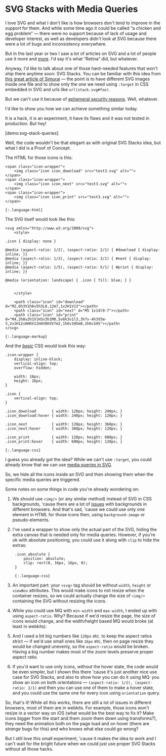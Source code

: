 # SVG Stacks with Media Queries

I love SVG and what I don't like is how browsers don't tend to improve in the support for them. And while some time ago it could be called “a chicken and egg problem” — there were no support because of lack of usage and developer interest, as well as developers didn't look at SVG because there were a lot of bugs and inconsistency everywhere.

But in the last year or two I saw a lot of articles on SVG and a lot of people use it more and [more](*articles "For example a few days ago my colleague from Yandex, Alexey Ten, wrote [an article](http://lynn.ru/examples/svg/en.html) on simple but powerful technique for graceful degradation with SVG"). I'd say it's what “Retina” did, but whatever.

Anyway, I'd like to talk about one of those hard-needed features that won't ship there anytime soon: SVG Stacks. You can be familiar with this idea from [this great article of Simurai](http://simurai.com/post/20251013889/svg-stacks) — the point is to have different SVG images inside one file and to show only the one we need using `:target` in CSS embedded in SVG and urls like `url(stack.svg#foo)`.

But we can't use it because of [ephemeral security reasons](https://code.google.com/p/chromium/issues/detail?id=128055#c6). Well, whatever.

I'd like to show you how we can achieve something similar today.

It is a hack, it is an experiment, it have its flaws and it was not tested in production. But hey!

[demo:svg-stack-queries]

Well, the code wouldn't be that elegant as with original SVG Stacks idea, but what I did is a Proof of Concept.

The HTML for those icons is this:

    <span class="icon-wrapper">
        <img class="icon icon_download" src="test3.svg" alt="">
    </span>
    <span class="icon-wrapper">
        <img class="icon icon_next" src="test3.svg" alt="">
    </span>
    <span class="icon-wrapper">
        <img class="icon icon_print" src="test3.svg" alt="">
    </span>

    {:.language-html}

The SVG itself would look like this:

    <svg xmlns="http://www.w3.org/2000/svg">
        <style>
    
    .icon { display: none }
    
    @media (aspect-ratio: 1/2), (aspect-ratio: 2/1) { #download { display: inline; }}
    @media (aspect-ratio: 1/3), (aspect-ratio: 3/1) { #next { display: inline; }}
    @media (aspect-ratio: 1/5), (aspect-ratio: 5/1) { #print { display: inline; }}
    
    @media (orientation: landscape) { .icon { fill: blue; } }
    
    
        </style>
    
        <path class="icon" id="download" d="M2,6h3V1h6v5h3L8,12m7,1v2H1V13"></path>
        <path class="icon" id="next" d="M5 1v14l9-7"></path>
        <path class="icon" id="print" d="M4,2h8v2h1V1H3v3h1M0,5v6h3v1l3,3h7v-4h3V5m-3,2v1H12v6H6V12H4V8H3V7m2,1h6v1H5m0,1h6v1H5"></path>
    </svg>

    {:.language-markup}


And the [_basic_](*webkit-bug "There is a bug in Webkit preventing the icons to be shown on page load. You could fix it with something that would cause a reflow, like an animation, you can see how I applied it in the …") CSS would look this way:

    .icon-wrapper {
        display: inline-block;
        vertical-align: top;
        overflow: hidden;
        
        width: 16px;
        height: 16px;
    }

    .icon {
        vertical-align: top;
    }

    .icon_download       { width: 120px; height: 240px; }
    .icon_download:hover { width: 240px; height: 120px; }

    .icon_next           { width: 120px; height: 360px; }
    .icon_next:hover     { width: 360px; height: 120px; }

    .icon_print          { width: 120px; height: 600px; }
    .icon_print:hover    { width: 600px; height: 120px; }

    {:.language-css}

I guess you already got the idea? While we can't use `:target`, you could already know that we can use [media queries in SVG](*clowncar "See, for example [Clown Car Technique](http://coding.smashingmagazine.com/2013/06/02/clown-car-technique-solving-for-adaptive-images-in-responsive-web-design/) by Estelle").

So, we hide all the icons inside an SVG and then showing them when the specific media queries are triggered.

Some notes on some things in code you're already wondering on:

1. We should use `<img/>` (or any similar method) instead of SVG in CSS backgrounds, 'cause there are a lot of [issues](*svg-in-css "…") with backgrounds in different browsers. And that's sad, 'cause we could use only one element in HTML for those icons then, using `background-image` or pseudo-elements.

2. I've used a wrapper to show only the actual part of the SVG, hiding the extra canvas that is needed only for media queries. However, if you're ok with absolute positioning, you could use it along with `clip` to hide the extras:

        .icon_absolute {
            position: absolute;
            clip: rect(0, 16px, 16px, 0);
        }
        
        {:.language-css}
        
3. An important part: your `<svg>` tag should be without `width`, `height` or `viewBox` attributes. This would make icons to not resize when the container resizes, so we could actually change the size of `<img/>` containing the SVG without resizing the icons.

4. While you could use MQ with `min-width` and `max-width`, I ended up with using `aspect-ratio`. Why? Because if we'd resize the page, the size of icons would change, and the width/height based MQ would broke (at least in webkits).

5. And I used a bit big numbers like `120px` etc. to keep the aspect ratios strict — if we'd use small ones like `16px` etc, then on page resize they would be changed unevenly, so the `aspect-ratio` would be broken. Having a big number makes most of the zoom levels preserve proper aspect ratio.

6. If you'd want to use only icons, without the hover state, the code would be even simpler, but I shown this there 'cause it's just another nice use case for SVG Stacks, and also to show how you can do it using MQ: you show an icon on both orientations — `(aspect-ratio: 1/2), (aspect-ratio: 2/1)` and then you can use one of them to make a hover state, and you could use the same one for every icon using `orientation` query.

So, that's it! While all this works, there are still a lot of issues in different browsers, most of them are in webkits. For example, those icons won't resize in a vector way on iOS (what would be the best way to fix it? Make icons bigger from the start and them zoom them down using transforms?), they need the animation both on the page load and on hover (there are _strange_ bugs for this) and who knows what else could go wrong?

But I still love this small experiment, 'cause it makes the idea to work and I can't wait for the bright future when we could just use proper SVG Stacks without all those hacks.
